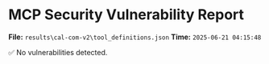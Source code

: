 # MCP Security Vulnerability Report
**File:** `results\cal-com-v2\tool_definitions.json`
**Time:** `2025-06-21 04:15:48`

✅ No vulnerabilities detected.